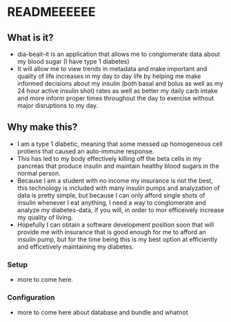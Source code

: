 # READMEEEEEE

## What is it?
- dia-beait-it is an application that allows me to conglomerate data about my blood sugar (I have type 1 diabetes)
- It will allow me to view trends in metadata and make important and quality of life increases in my day to day life by helping me make informed decisions about my insulin (both basal and bolus as well as my 24 hour active insulin shot) rates as well as better my daily carb intake and more inform proper times throughout the day to exercise without major disruptions to my day.

## Why make this?
- I am a type 1 diabetic, meaning that some messed up homogeneous cell protiens that caused an auto-immune response. 
- This has led to my body effectively killing off the beta cells in my pancreas that produce insulin and maintain healthy blood sugars in the normal person. 
- Because I am a student with no income my insurance is not the best, this technology is included with many insulin pumps and analyzation of data is pretty simple, but because I can only afford single shots of insulin whenever I eat anything, I need a way to conglomerate and analyze my diabetes-data, if you will, in order to mor efficeively increase my quality of living. 
- Hopefully I can obtain a software development position soon that will provide me with insurance that is good enough for me to afford an insulin pump, but for the time being this is my best option at efficiently and efficetively maintaining my diabetes. 


### Setup 
* more to come here. 

### Configuration
* more to come here about database and bundle and whatnot


